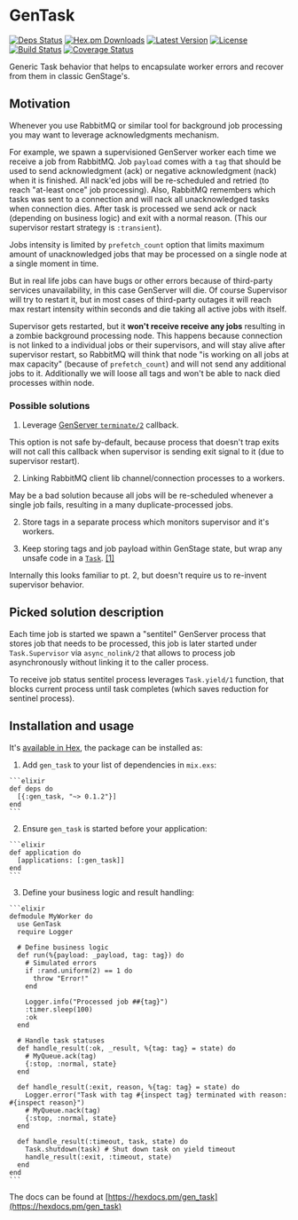 # GenTask

[![Deps Status](https://beta.hexfaktor.org/badge/all/github/Nebo15/gen_task.svg)](https://beta.hexfaktor.org/github/Nebo15/gen_task) [![Hex.pm Downloads](https://img.shields.io/hexpm/dw/gen_task.svg?maxAge=3600)](https://hex.pm/packages/gen_task) [![Latest Version](https://img.shields.io/hexpm/v/gen_task.svg?maxAge=3600)](https://hex.pm/packages/gen_task) [![License](https://img.shields.io/hexpm/l/gen_task.svg?maxAge=3600)](https://hex.pm/packages/gen_task) [![Build Status](https://travis-ci.org/Nebo15/gen_task.svg?branch=master)](https://travis-ci.org/Nebo15/gen_task) [![Coverage Status](https://coveralls.io/repos/github/Nebo15/gen_task/badge.svg?branch=master)](https://coveralls.io/github/Nebo15/gen_task?branch=master)

Generic Task behavior that helps to encapsulate worker errors and recover from them in classic GenStage's.

## Motivation

Whenever you use RabbitMQ or similar tool for background job processing you may want to leverage acknowledgments mechanism.

For example, we spawn a supervisioned GenServer worker each time we receive a job from RabbitMQ. Job `payload` comes with a `tag` that should be used to send acknowledgment (ack) or negative acknowledgment (nack) when it is finished. All nack'ed jobs will be re-scheduled and retried (to reach "at-least once" job processing). Also, RabbitMQ remembers which tasks was sent to a connection and will nack all unacknowledged tasks when connection dies. After task is processed we send ack or nack (depending on business logic) and exit with a normal reason. (This our supervisor restart strategy is `:transient`).

Jobs intensity is limited by `prefetch_count` option that limits maximum amount of unacknowledged jobs that may be processed on a single node at a single moment in time.

But in real life jobs can have bugs or other errors because of third-party services unavailability, in this case GenServer will die. Of course Supervisor will try to restart it, but in most cases of third-party outages it will reach max restart intensity within seconds and die taking all active jobs with itself.

Supervisor gets restarted, but it **won't receive receive any jobs** resulting in a zombie background processing node. This happens because connection is not linked to a individual jobs or their supervisors, and will stay alive after supervisor restart, so RabbitMQ will think that node "is working on all jobs at max capacity" (because of `prefetch_count`) and will not send any additional jobs to it. Additionally we will loose all tags and won't be able to nack died processes within node.

### Possible solutions

  1. Leverage [GenServer `terminate/2`](https://hexdocs.pm/elixir/GenServer.html#c:terminate/2) callback.

  This option is not safe by-default, because process that doesn't trap exits will not call this callback when supervisor is sending exit signal to it (due to supervisor restart).

  2. Linking RabbitMQ client lib channel/connection processes to a workers.

  May be a bad solution because all jobs will be re-scheduled whenever a single job fails, resulting in a many duplicate-processed jobs.

  2. Store tags in a separate process which monitors supervisor and it's workers.

  3. Keep storing tags and job payload within GenStage state, but wrap any unsafe code in a [`Task`](https://hexdocs.pm/elixir/Task.html). [[1]](https://github.com/elixir-lang/gen_stage/issues/131#issuecomment-265758380)

  Internally this looks familiar to pt. 2, but doesn't require us to re-invent supervisor behavior.

## Picked solution description

Each time job is started we spawn a "sentitel" GenServer process that stores job that needs to be processed, this job is later started under `Task.Supervisor` via `async_nolink/2` that allows to process job asynchronously without linking it to the caller process.

To receive job status sentitel process leverages `Task.yield/1` function, that blocks current process until task completes (which saves reduction for sentinel process).

## Installation and usage

It's [available in Hex](https://hex.pm/docs/publish), the package can be installed as:

  1. Add `gen_task` to your list of dependencies in `mix.exs`:

    ```elixir
    def deps do
      [{:gen_task, "~> 0.1.2"}]
    end
    ```

  2. Ensure `gen_task` is started before your application:

    ```elixir
    def application do
      [applications: [:gen_task]]
    end
    ```

  3. Define your business logic and result handling:

    ```elixir
    defmodule MyWorker do
      use GenTask
      require Logger

      # Define business logic
      def run(%{payload: _payload, tag: tag}) do
        # Simulated errors
        if :rand.uniform(2) == 1 do
          throw "Error!"
        end

        Logger.info("Processed job ##{tag}")
        :timer.sleep(100)
        :ok
      end

      # Handle task statuses
      def handle_result(:ok, _result, %{tag: tag} = state) do
        # MyQueue.ack(tag)
        {:stop, :normal, state}
      end

      def handle_result(:exit, reason, %{tag: tag} = state) do
        Logger.error("Task with tag #{inspect tag} terminated with reason: #{inspect reason}")
        # MyQueue.nack(tag)
        {:stop, :normal, state}
      end

      def handle_result(:timeout, task, state) do
        Task.shutdown(task) # Shut down task on yield timeout
        handle_result(:exit, :timeout, state)
      end
    end
    ```

The docs can be found at [https://hexdocs.pm/gen_task](https://hexdocs.pm/gen_task)

